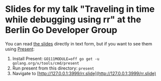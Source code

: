 # Slides for my talk "Traveling in time while debugging using rr" at the Berlin Go Developer Group

You can read [the slides](rr.slide) directly in text form, but if
you want to see them using [Present](https://pkg.go.dev/golang.org/x/tools/present):

1. Install Present: `GO111MODULE=off go get -u golang.org/x/tools/cmd/present`
2. Run present from this directory: `present`
3. Navigate to [http://127.0.0.1:3999/rr.slide](http://127.0.0.1:3999/rr.slide)
